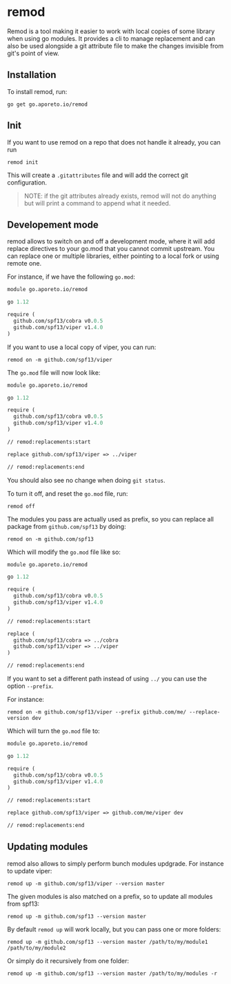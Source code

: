 # remod

Remod is a tool making it easier to work with local copies of some library when using go modules.
It provides a cli to manage replacement and can also be used alongside a git attribute file
to make the changes invisible from git's point of view.

## Installation

To install remod, run:

```shell
go get go.aporeto.io/remod
```

## Init

If you want to use remod on a repo that does not handle it already, you can run

```shell
remod init
```

This will create a `.gitattributes` file and will add the correct git configuration.

> NOTE: if the git attributes already exists, remod will not do anything but will print
> a command to append what it needed.

## Developement mode

remod allows to switch on and off a development mode, where it will
add replace directives to your go.mod that you cannot commit upstream.
You can replace one or multiple libraries, either pointing to a local fork
or using remote one.

For instance, if we have the following `go.mod`:

```mod
module go.aporeto.io/remod

go 1.12

require (
  github.com/spf13/cobra v0.0.5
  github.com/spf13/viper v1.4.0
)
```

If you want to use a local copy of viper, you can run:

```shell
remod on -m github.com/spf13/viper
```

The `go.mod` file will now look like:

```mod
module go.aporeto.io/remod

go 1.12

require (
  github.com/spf13/cobra v0.0.5
  github.com/spf13/viper v1.4.0
)

// remod:replacements:start

replace github.com/spf13/viper => ../viper

// remod:replacements:end
```

You should also see no change when doing `git status`.

To turn it off, and reset the `go.mod` file, run:

```shell
remod off
```

The modules you pass are actually used as prefix, so you can replace all package from `github.com/spf13`
by doing:

```shell
remod on -m github.com/spf13
```

Which will modify the `go.mod` file like so:

```mod
module go.aporeto.io/remod

go 1.12

require (
  github.com/spf13/cobra v0.0.5
  github.com/spf13/viper v1.4.0
)

// remod:replacements:start

replace (
  github.com/spf13/cobra => ../cobra
  github.com/spf13/viper => ../viper
)

// remod:replacements:end
```

If you want to set a different path instead of using `../` you can use the option
`--prefix`.

For instance:

```shell
remod on -m github.com/spf13/viper --prefix github.com/me/ --replace-version dev
```

Which will turn the `go.mod` file to:

```mod
module go.aporeto.io/remod

go 1.12

require (
  github.com/spf13/cobra v0.0.5
  github.com/spf13/viper v1.4.0
)

// remod:replacements:start

replace github.com/spf13/viper => github.com/me/viper dev

// remod:replacements:end
```

## Updating modules

remod also allows to simply perform bunch modules updgrade.
For instance to update viper:

```shell
remod up -m github.com/spf13/viper --version master
```

The given modules is also matched on a prefix, so to update all modules from spf13:

```shell
remod up -m github.com/spf13 --version master
```

By default `remod up` will work locally, but you can pass one or more folders:

```shell
remod up -m github.com/spf13 --version master /path/to/my/module1 /path/to/my/module2
```

Or simply do it recursively from one folder:

```shell
remod up -m github.com/spf13 --version master /path/to/my/modules -r
```
